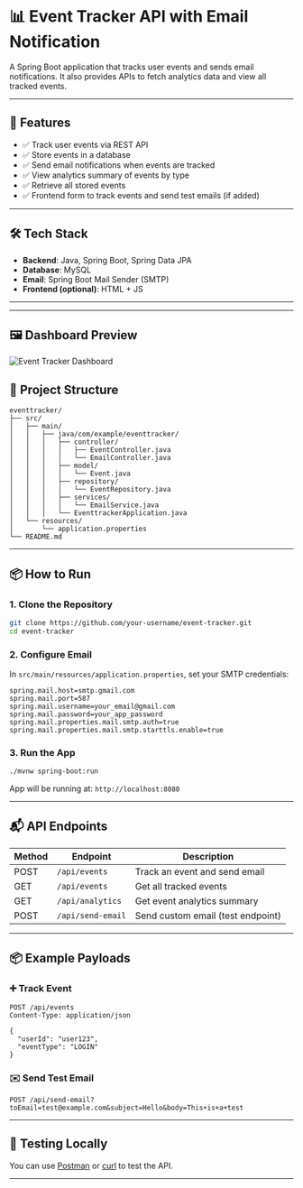 # 📊 Event Tracker API with Email Notification

A Spring Boot application that tracks user events and sends email notifications. It also provides APIs to fetch analytics data and view all tracked events.

---

## 🚀 Features

- ✅ Track user events via REST API
- ✅ Store events in a database
- ✅ Send email notifications when events are tracked
- ✅ View analytics summary of events by type
- ✅ Retrieve all stored events
- ✅ Frontend form to track events and send test emails (if added)

---

## 🛠️ Tech Stack

- **Backend**: Java, Spring Boot, Spring Data JPA
- **Database**: MySQL 
- **Email**: Spring Boot Mail Sender (SMTP)
- **Frontend (optional)**: HTML + JS 

---
---

## 🖼️ Dashboard Preview

![Event Tracker Dashboard](./Screenshot%202025-07-23%20at%209.00.22%E2%80%AFPM.png)

## 📂 Project Structure

```
eventtracker/
├── src/
│   ├── main/
│   │   ├── java/com/example/eventtracker/
│   │   │   ├── controller/
│   │   │   │   ├── EventController.java
│   │   │   │   └── EmailController.java
│   │   │   ├── model/
│   │   │   │   └── Event.java
│   │   │   ├── repository/
│   │   │   │   └── EventRepository.java
│   │   │   ├── services/
│   │   │   │   └── EmailService.java
│   │   │   └── EventtrackerApplication.java
│   └── resources/
│       └── application.properties
└── README.md
```

---

## 📦 How to Run

### 1. Clone the Repository

```bash
git clone https://github.com/your-username/event-tracker.git
cd event-tracker
```

### 2. Configure Email

In `src/main/resources/application.properties`, set your SMTP credentials:

```properties
spring.mail.host=smtp.gmail.com
spring.mail.port=587
spring.mail.username=your_email@gmail.com
spring.mail.password=your_app_password
spring.mail.properties.mail.smtp.auth=true
spring.mail.properties.mail.smtp.starttls.enable=true
```

### 3. Run the App

```bash
./mvnw spring-boot:run
```

App will be running at: `http://localhost:8080`

---

## 📬 API Endpoints

| Method | Endpoint                          | Description                            |
|--------|-----------------------------------|----------------------------------------|
| POST   | `/api/events`                     | Track an event and send email          |
| GET    | `/api/events`                     | Get all tracked events                 |
| GET    | `/api/analytics`                  | Get event analytics summary            |
| POST   | `/api/send-email`                 | Send custom email (test endpoint)      |

---

## 📦 Example Payloads

### ➕ Track Event

```http
POST /api/events
Content-Type: application/json

{
  "userId": "user123",
  "eventType": "LOGIN"
}
```

### ✉️ Send Test Email

```http
POST /api/send-email?toEmail=test@example.com&subject=Hello&body=This+is+a+test
```

---

## 🧪 Testing Locally

You can use [Postman](https://www.postman.com/) or [curl](https://curl.se/) to test the API.

---


